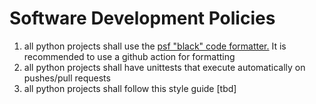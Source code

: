 # Software Development Policies

1. all python projects shall use the [psf "black" code formatter.](https://github.com/psf/black)  It is recommended to use a github action for formatting
2. all python projects shall have unittests that execute automatically on pushes/pull requests
3. all python projects shall follow this style guide [tbd]
